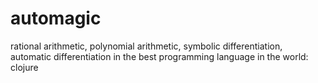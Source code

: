 # automagic
rational arithmetic, polynomial arithmetic, symbolic differentiation, automatic differentiation in the best programming language in the world: clojure
